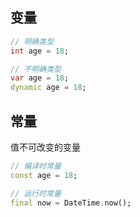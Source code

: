 ## 变量

```dart
// 明确类型
int age = 18;

// 不明确类型
var age = 18;
dynamic age = 18;
```

## 常量

值不可改变的变量

```dart
// 编译时常量
const age = 18;

// 运行时常量
final now = DateTime.now();
```
